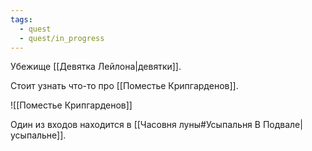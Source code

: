 ```yaml
---
tags:
  - quest
  - quest/in_progress
---
```

Убежище [[Девятка Лейлона|девятки]].

Стоит узнать что-то про [[Поместье Крипгарденов]].

![[Поместье Крипгарденов]]

Один из входов находится в [[Часовня луны#Усыпальня В Подвале|усыпальне]].
